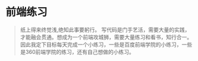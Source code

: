 # 前端练习
> 纸上得来终觉浅,绝知此事要躬行。
写代码是门手艺活，需要大量的实践，才能融会贯通。想成为一个前端攻城狮，需要大量练习和看书，知行合一。
因此我定下目标每天完成一个小练习，一些是百度前端学院的小练习，一些是360前端学院的练习，还有自己想做的小练习。

